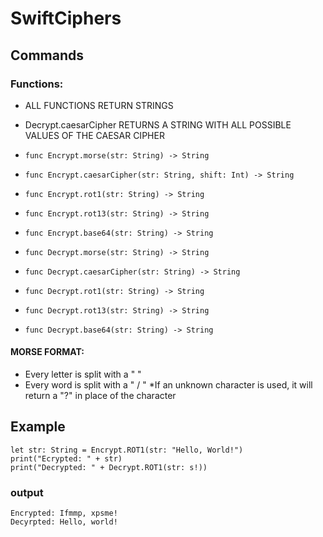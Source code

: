 # SwiftCiphers
## Commands
### Functions:
* ALL FUNCTIONS RETURN STRINGS
* Decrypt.caesarCipher RETURNS A STRING WITH ALL POSSIBLE VALUES OF THE CAESAR CIPHER

* `func Encrypt.morse(str: String) -> String`
* `func Encrypt.caesarCipher(str: String, shift: Int) -> String`
* `func Encrypt.rot1(str: String) -> String`
* `func Encrypt.rot13(str: String) -> String`
* `func Encrypt.base64(str: String) -> String`

* `func Decrypt.morse(str: String) -> String`
* `func Decrypt.caesarCipher(str: String) -> String`
* `func Decrypt.rot1(str: String) -> String`
* `func Decrypt.rot13(str: String) -> String`
* `func Decrypt.base64(str: String) -> String`

#### MORSE FORMAT:
* Every letter is split with a " "
* Every word is split with a " / "
*If an unknown character is used, it will return a "?" in place of the character


## Example
```
let str: String = Encrypt.ROT1(str: "Hello, World!")
print("Ecrypted: " + str)
print("Decrypted: " + Decrypt.ROT1(str: s!))
```
### output
```
Encrypted: Ifmmp, xpsme!
Decyrpted: Hello, world!
```
